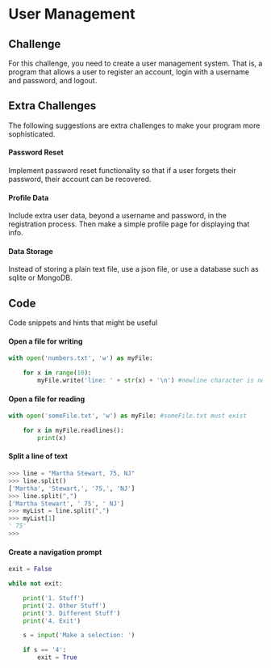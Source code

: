 # User Management

## Challenge
For this challenge, you need to create a user management system.
That is, a program that allows a user to register an account,
login with a username and password, and logout.

## Extra Challenges
The following suggestions are extra challenges to make your program
more sophisticated.

#### Password Reset
Implement password reset functionality so that if a user forgets
their password, their account can be recovered.

#### Profile Data
Include extra user data, beyond a username and password, in the
registration process. Then make a simple profile page for displaying
that info.

#### Data Storage
Instead of storing a plain text file, use a json file, or use a
database such as sqlite or MongoDB.

## Code
Code snippets and hints that might be useful

#### Open a file for writing
```python
with open('numbers.txt', 'w') as myFile:

    for x in range(10):
        myFile.write('line: ' + str(x) + '\n') #newline character is necessary.
```

#### Open a file for reading
```python
with open('someFile.txt', 'w') as myFile: #someFile.txt must exist

    for x in myFile.readlines():
        print(x)
```

#### Split a line of text
```python
>>> line = "Martha Stewart, 75, NJ"
>>> line.split()
['Martha', 'Stewart,', '75,', 'NJ']
>>> line.split(",")
['Martha Stewart', ' 75', ' NJ']
>>> myList = line.split(",")
>>> myList[1]
' 75'
>>>
```

#### Create a navigation prompt
```python
exit = False

while not exit:

    print('1. Stuff')
    print('2. Other Stuff')
    print('3. Different Stuff')
    print('4. Exit')

    s = input('Make a selection: ')

    if s == '4':
        exit = True
```
